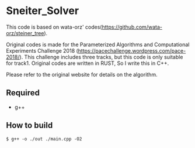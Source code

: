 # Sneiter_Solver
This code is based on wata-orz' codes(https://github.com/wata-orz/steiner_tree).

Original codes is made for  the Parameterized Algorithms and Computational Experiments Challenge 2018 (https://pacechallenge.wordpress.com/pace-2018/).
This challenge includes three tracks, but this code is only suitable for track1.
Original codes are written in RUST, So I write this in C++.

Please refer to the original website for details on the algorithm.

## Required
- g++
## How to build
~~~
$ g++ -o ./out ./main.cpp -O2
~~~
